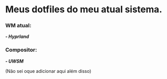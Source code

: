 # Meus dotfiles do meu atual sistema.

### WM atual:
***- Hyprland***
### Compositor:
***- UWSM***

(Não sei oque adicionar aqui além disso)

